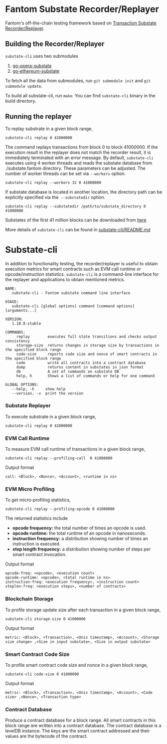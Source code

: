 # Fantom Substate Recorder/Replayer

Fantom's off-the-chain testing framework based on [Transaction Substate Recorder/Replayer](https://github.com/verovm/record-replay).

## Building the Recorder/Replayer

```substate-cli``` uses two submodules
 1. [go-opera-substate](https://github.com/Fantom-foundation/go-opera-substate)
 2. [go-ethereum-substate](https://github.com/Fantom-foundation/go-ethereum-substate)

To fetch all the data from submodules, run ```git submodule init``` and ```git submodule update```.

To build all substate-cli, run ```make```.   You can find ```substate-cli``` binary in the build directory.

## Running the replayer
To replay substrate in a given block range,
```shell
substate-cli replay 0 41000000
```
The command replays transactions from block 0 to block 41000000. If the execution result in the replayer does not match the recorder result, it is immediately terminated with an error message.
By default, ```substate-cli``` executes using 4 worker threads and reads the substate database from ./substate.fantom directory. These parameters can be adjusted. The number of worker threads can be set via ```--workers``` option.
 ```shell
substate-cli replay --workers 32 0 41000000
```

If substate database is located in another location, the directory path can be explicitly specified via the``` --substatedir``` option.
```shell
substate-cli replay --substatedir /path/to/substate_directory 0 41000000
```
Substates of the first 41 million blocks can be downloaded from [here](https://drive.google.com/file/d/1oAJAdD3Sv9ALuPnEGoMfJTRBv0hYFBc8/view?usp=sharing)

More details of ```substate-cli``` can be found in [substate-cli/README.md](cmd/substate-cli/README.md)

# Substate-cli
In addition to functionality testing, the recorder/replayer is useful to obtain execution metrics for smart contracts such as EVM call runtime or opcode/instruction statistics. ```substate-cli``` is a command-line interface for the replayer and applications to obtain mentioned metrics. 

```
NAME:
   substate-cli - Fantom substate command line interface

USAGE:
   substate-cli [global options] command [command options] [arguments...]

VERSION:
   1.10.8-stable

COMMANDS:
     replay        executes full state transitions and checks output consistency
     storage-size  returns changes in storage size by transactions in the specified block range
     code-size     reports code size and nonce of smart contracts in the specified block range
     code          write all contracts into a contract database
     dump          returns content in substates in json format
     db            A set of commands on substate DB
     help, h       Shows a list of commands or help for one command

GLOBAL OPTIONS:
   --help, -h     show help
   --version, -v  print the version
```

### Substate Replayer
To execute substrate in a given block range,
```shell
substate-cli replay 0 41000000
```

 
### EVM Call Runtime
To measure EVM call runtime of transactions in a given block range,
```shell
substate-cli replay --profiling-call  0 41000000
```

Output format
```
call: <Block>, <Nonce>, <Account>, <runtime in ns>
```

### EVM Micro Profiling
To get micro-profiling statistics,
```shell
substate-cli replay --profiling-opcode 0 41000000
```
The returned statistics include

 - **opcode frequency:** the total number of times an opcode is used.
 - **opcode runtime:** the total runtime of an opcode in nanoseconds.
 - **instruction frequency:** a distribution showing number of times an instruction is executed.
 - **step length frequency:** a distribution showing number of steps per smart contract invocation.

Output format
```
opcode-freq: <opcode>, <execution count>
opcode-runtime: <opcode>, <total runtime in ns>
instruction-freq: <execution frequency>, <instruction count>
steplen-freq: <execution steps>, <number of contracts>
```

### Blockchain Storage
To profile storage update size after each transaction in a given block range,
```shell
substate-cli storage-size 0 41000000
```

Output format
```
metric: <Block>, <Transaction>, <Unix timestamp>, <Account>, <Storage size change> ,<Size in input substate>, <Size in output substate>
```

### Smart Contract Code Size 
To profile smart contract code size and nonce in a given block range,
```shell
substate-cli code-size 0 41000000
```

Output format
```
metric: <Block>, <Transaction>, <Unix timestamp>, <Account>, <Code size> ,<Nonce>, <Transaction type>
```

### Contract Database
Produce a contract database for a block range. All smart contracts in this block range are written into a contract database.
The contract database is a levelDB instance. The keys are the smart contract addressed and their values are the bytecode of the contract.
